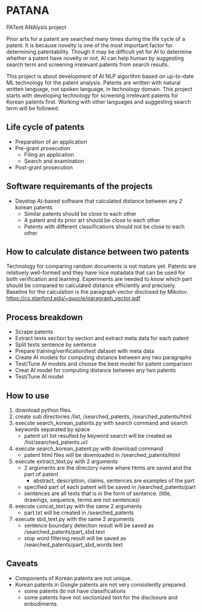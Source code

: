 # PATANA
PATent ANAlysis project 

Prior arts for a patent are searched many times during the life cycle of a patent.
It is because novelty is one of the most important factor for determining patentability.
Though it may be difficult yet for AI to determine whether a patent have novelty or not.
AI can help human by suggesting search term and screening irrelevant patents from search results.

This project is about development of AI NLP algorithm based on up-to-date ML technology for the patent analysis.
Patents are written with natural written language, not spoken language, in technology domain.
This project starts with developing technology for screening irrelevant patents for Korean patents first.
Working with other languages and suggesting search term will be followed.

## Life cycle of patents
* Preparation of an application
* Pre-grant prosecution
  * Filing an application
  * Search and examination
* Post-grant prosecution

## Software requiremants of the projects
* Develop AI-based software that calculated distance between any 2 korean patents
  * Similar patents should be close to each other
  * A patent and its prior art should be close to each other
  * Patents with different classifications should not be close to each other

## How to calculate distance between two patents
Technology for comparing random documents is not mature yet.
Patents are relatively well-formed and they have nice matadata that can be used for both verification and learning.
Experiments are needed to know which part should be compared to calculated distance efficiently and precisely.
Baseline for the calculation is the paragraph vector disclosed by Mikolov. https://cs.stanford.edu/~quocle/paragraph_vector.pdf

## Process breakdown
* Scrape patents
* Extract texts section by section and extract meta data for each patent
* Split texts sentence by sentence
* Prepare training/verification/test dataset with meta data
* Create AI models for computing distance between any two paragraphs
* Test/Tune AI models and choose the best model for patent comparison
* Creat AI model for computing distance between any two patents
* Test/Tune AI model

## How to use
1. download python files.
2. create sub directories /list, /searched_patents, /searched_patents/html
3. execute search_korean_patents.py with search command and search keywords separated by space
   * patent url list resulted by keyword search will be created as /list/searched_patents.url
4. execute search_korean_patent.py with download command
   * patent html files will be downloaded in /searched_patents/html
5. execute extract_text.py with 2 arguments
   * 2 arguments are the directory name where htmls are saved and the part of patent
     * abstract, description, claims, sentences are examples of the part
   * specified part of each patent will be saved in /searched_patents/part
   * sentences are all texts that is in the form of sentence. (title, drawings, sequence, terms are not sentences)
6. execute concat_text.py with the same 2 arguments
   * part.txt will be created in /searched_patents
7. execute sbd_text.py with the same 2 arguments
   * sentence boundary detection result will be saved as /searched_patents/part_sbd.text
   * stop word filtering result will be saved as /searched_patents/part_sbd_words.text

## Caveats
* Components of Korean patents are not unique.
* Korean patents in Google patents are not very consistently prepared.
  * some patents do not have classifications
  * some patents have not sectionized text for the disclosure and enbodiments.
